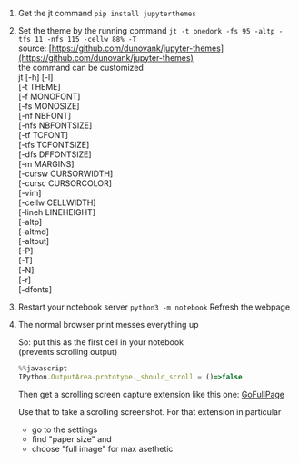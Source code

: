 1. Get the jt command
`pip install jupyterthemes`

1. Set the theme by the running command
`jt -t onedork -fs 95 -altp -tfs 11 -nfs 115 -cellw 88% -T` <br>
source: [https://github.com/dunovank/jupyter-themes](https://github.com/dunovank/jupyter-themes)<br>
the command can be customized<br>
jt  [-h] [-l]<br>
   [-t THEME]<br>
   [-f MONOFONT]<br>
   [-fs MONOSIZE]<br>
   [-nf NBFONT]<br>
   [-nfs NBFONTSIZE]<br>
   [-tf TCFONT]<br>
   [-tfs TCFONTSIZE]<br>
   [-dfs DFFONTSIZE]<br>
   [-m MARGINS]<br>
   [-cursw CURSORWIDTH]<br>
   [-cursc CURSORCOLOR]<br>
   [-vim]<br>
   [-cellw CELLWIDTH]<br>
   [-lineh LINEHEIGHT]<br>
   [-altp]<br>
   [-altmd]<br>
   [-altout]<br>
   [-P]<br>
   [-T]<br>
   [-N]<br>
   [-r]<br>
   [-dfonts]<br>

3. Restart your notebook server
`python3 -m notebook`
Refresh the webpage

1. The normal browser print messes everything up <br>
   
   So: put this as the first cell in your notebook<br>
   (prevents scrolling output)
   ```javascript
   %%javascript
   IPython.OutputArea.prototype._should_scroll = ()=>false
   ```
   Then get a scrolling screen capture extension like this one: [GoFullPage](https://chrome.google.com/webstore/detail/gofullpage-full-page-scre/fdpohaocaechififmbbbbbknoalclacl)
   
   Use that to take a scrolling screenshot.
   For that extension in particular
   - go to the settings 
   - find "paper size" and
   - choose "full image" for max asethetic
